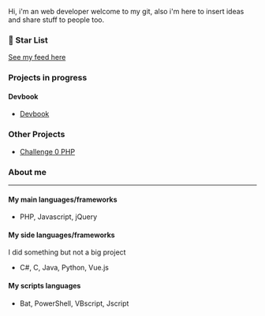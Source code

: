 
Hi, i'm an web developer welcome to my git, also i'm here to insert ideas and share stuff to people too.

### 🌟 Star List
[See my feed here](https://github.com/hiagosilverio?tab=stars)

### Projects in progress

#### Devbook
- [Devbook](https://github.com/hiagosilverio/web-devbook)

### Other Projects

- [Challenge 0 PHP](https://github.com/hiagosilverio/challenge-0-php/blob/master/README.md)


### About me 
---

#### My main languages/frameworks 
- PHP, Javascript, jQuery

#### My side languages/frameworks
I did something but not a big project

- C#, C, Java, Python, Vue.js

#### My scripts languages
- Bat, PowerShell, VBscript, Jscript

